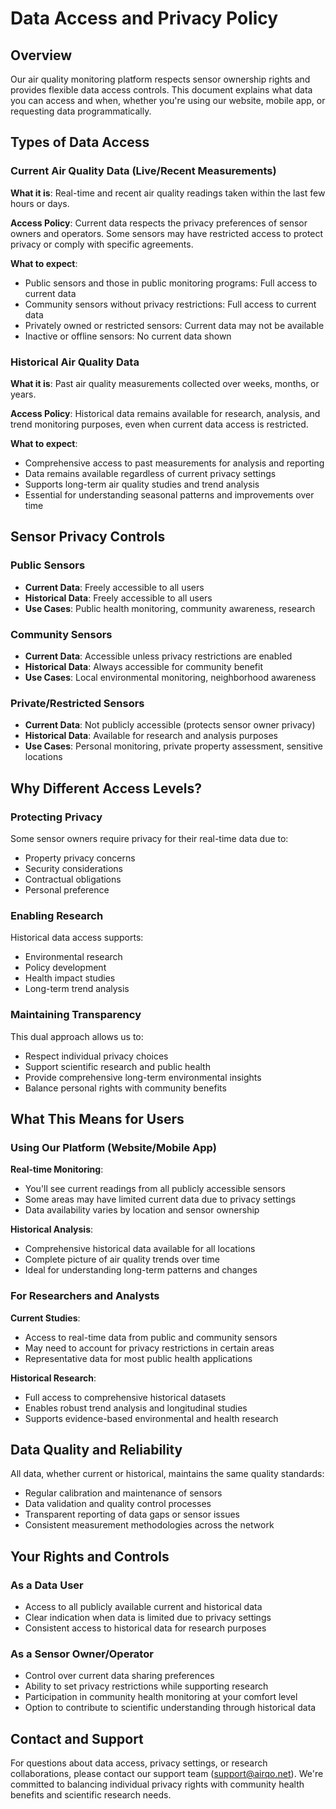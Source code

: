 # Data Access and Privacy Policy

## Overview

Our air quality monitoring platform respects sensor ownership rights and provides flexible data access controls. This document explains what data you can access and when, whether you're using our website, mobile app, or requesting data programmatically.

## Types of Data Access

### Current Air Quality Data (Live/Recent Measurements)

**What it is**: Real-time and recent air quality readings taken within the last few hours or days.

**Access Policy**: Current data respects the privacy preferences of sensor owners and operators. Some sensors may have restricted access to protect privacy or comply with specific agreements.

**What to expect**:

- Public sensors and those in public monitoring programs: Full access to current data
- Community sensors without privacy restrictions: Full access to current data
- Privately owned or restricted sensors: Current data may not be available
- Inactive or offline sensors: No current data shown

### Historical Air Quality Data

**What it is**: Past air quality measurements collected over weeks, months, or years.

**Access Policy**: Historical data remains available for research, analysis, and trend monitoring purposes, even when current data access is restricted.

**What to expect**:

- Comprehensive access to past measurements for analysis and reporting
- Data remains available regardless of current privacy settings
- Supports long-term air quality studies and trend analysis
- Essential for understanding seasonal patterns and improvements over time

## Sensor Privacy Controls

### Public Sensors

- **Current Data**: Freely accessible to all users
- **Historical Data**: Freely accessible to all users
- **Use Cases**: Public health monitoring, community awareness, research

### Community Sensors

- **Current Data**: Accessible unless privacy restrictions are enabled
- **Historical Data**: Always accessible for community benefit
- **Use Cases**: Local environmental monitoring, neighborhood awareness

### Private/Restricted Sensors

- **Current Data**: Not publicly accessible (protects sensor owner privacy)
- **Historical Data**: Available for research and analysis purposes
- **Use Cases**: Personal monitoring, private property assessment, sensitive locations

## Why Different Access Levels?

### Protecting Privacy

Some sensor owners require privacy for their real-time data due to:

- Property privacy concerns
- Security considerations
- Contractual obligations
- Personal preference

### Enabling Research

Historical data access supports:

- Environmental research
- Policy development
- Health impact studies
- Long-term trend analysis

### Maintaining Transparency

This dual approach allows us to:

- Respect individual privacy choices
- Support scientific research and public health
- Provide comprehensive long-term environmental insights
- Balance personal rights with community benefits

## What This Means for Users

### Using Our Platform (Website/Mobile App)

**Real-time Monitoring**:

- You'll see current readings from all publicly accessible sensors
- Some areas may have limited current data due to privacy settings
- Data availability varies by location and sensor ownership

**Historical Analysis**:

- Comprehensive historical data available for all locations
- Complete picture of air quality trends over time
- Ideal for understanding long-term patterns and changes

### For Researchers and Analysts

**Current Studies**:

- Access to real-time data from public and community sensors
- May need to account for privacy restrictions in certain areas
- Representative data for most public health applications

**Historical Research**:

- Full access to comprehensive historical datasets
- Enables robust trend analysis and longitudinal studies
- Supports evidence-based environmental and health research

## Data Quality and Reliability

All data, whether current or historical, maintains the same quality standards:

- Regular calibration and maintenance of sensors
- Data validation and quality control processes
- Transparent reporting of data gaps or sensor issues
- Consistent measurement methodologies across the network

## Your Rights and Controls

### As a Data User

- Access to all publicly available current and historical data
- Clear indication when data is limited due to privacy settings
- Consistent access to historical data for research purposes

### As a Sensor Owner/Operator

- Control over current data sharing preferences
- Ability to set privacy restrictions while supporting research
- Participation in community health monitoring at your comfort level
- Option to contribute to scientific understanding through historical data

## Contact and Support

For questions about data access, privacy settings, or research collaborations, please contact our support team (support@airqo.net). We're committed to balancing individual privacy rights with community health benefits and scientific research needs.
